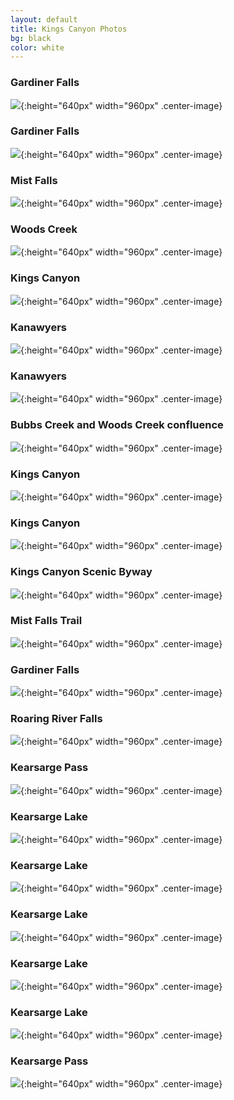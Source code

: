 ```yaml
---
layout: default
title: Kings Canyon Photos
bg: black
color: white
---
```


<meta property="og:image" content="https://lh3.googleusercontent.com/RVnVxhwykLWQOQkYTGVMGJr9CWwETNnzvKykdU8VcOc_dIyJOsSR-4PPMxElIQB_4rvG4UuHGxn93-0shcjpGrQhtDYlQSHs4djQxB9CH3xLx1ng1CjD7mQg0Y1CNGsKE8SpeJ0HYBQ=w2400" />

### Gardiner Falls
![](https://lh3.googleusercontent.com/RVnVxhwykLWQOQkYTGVMGJr9CWwETNnzvKykdU8VcOc_dIyJOsSR-4PPMxElIQB_4rvG4UuHGxn93-0shcjpGrQhtDYlQSHs4djQxB9CH3xLx1ng1CjD7mQg0Y1CNGsKE8SpeJ0HYBQ=w2400){:height="640px" width="960px" .center-image}

### Gardiner Falls
![](https://lh3.googleusercontent.com/PeMfb45BatuYGNR1-AzQ_FhsY7WZXVuLHKSeJA2ruAIDBO_a6b_fmLTENcgJfGq5I2dSrLcPbyoG_7RH2Y2smssOj8A0sn39OTLIVuIf-d04q7BnCaTW11-JcJYoJipZO55Z5Ajhijs=w2400){:height="640px" width="960px" .center-image}

### Mist Falls
![](https://lh3.googleusercontent.com/FaUI2SJ1mRlcxPxZX6TcO_p6Mv4AiSMSHNE5OIeTFYS-mxeehfNoywqAYh3QAq7IbEXwvh_n9SEKRgAM9xlw5iLW7a7BgmrRs6Z9y3KR57wI0VNFF2o1CZBiPzSViiWDV4-qt6gOlLE=w2400){:height="640px" width="960px" .center-image}

### Woods Creek
![](https://lh3.googleusercontent.com/f20-v0AFHKbynks8-u7u0EI5x2322SroR_RydnaZn0-Xp4TPGfvgzs8dhTIZxNWf-cDDyLRhCGs3bUMW3DoDh7SFpldzWK4xzaK86RHu3ytu0amUglxM1NZoMT8Xt2Du0SUrJtDDraY=w2400){:height="640px" width="960px" .center-image}

### Kings Canyon
![](https://lh3.googleusercontent.com/Vk9dVjmQDwC0vd2S_cGW-i5iW3bNW4ypY0cJmIHEK5zA_VxGT64_vDVS-Rz3vIq2dRemM7mNwBdYcqHLLHlpDHM9MTkvMlS_0sQ7Wlo--AXGcgjOrbWyWIv4mAkTcpJC5rqBCl_G6Ik=w2400){:height="640px" width="960px" .center-image}

### Kanawyers
![](https://lh3.googleusercontent.com/CkSh-GN-Cozpv4zf_tFzpmeQTbn3aSftPOEAHyjSi-stGQe1rPgtAbjUcePW_RB152Bhnz4Dp2OJu1UKE1uBXiQuFsiVMExjne2iJFkYN7-243Ihi-TR3TnrBDU_5eWWaeTNk40jISI=w2400){:height="640px" width="960px" .center-image}

### Kanawyers
![](https://lh3.googleusercontent.com/yLQLRsHQqL2rINIaKU0t93JximVQ6cQogSPF4r0A-yrwrs5pNLV_UsLZSHqXtvzt-v1os3RG0ATPYDM0DhbZH4ErsMKQVrI0_MFGDDf883NvmyjwZ4WWRdxvh56cu-bE1l5fU0e1cZk=w2400){:height="640px" width="960px" .center-image}

### Bubbs Creek and Woods Creek confluence
![](https://lh3.googleusercontent.com/bmiUQooK28Gj0-Vw-sOUBuqHpvURSDWbhNP-3Z4595T0t4Cc2UcZcy2Iko2f61YqT3z8AKdnSKwRlSacmmNk0Os2WrYpuP_v3PFIJuUnrglAr2vZVyJ7MV4eRbpONuDKr_nig5Mt3P0=w2400){:height="640px" width="960px" .center-image}

### Kings Canyon
![](https://lh3.googleusercontent.com/3PaW_9-N8J03GAXgWmA1ryFqDyPHb1FUN7up7M30qgp8kHe6JK9PIkb_jc1EMUaqjk_OMQPgoCokyNalG2-RSPl9nJNPIOgLhbcmmQ_c-An5Ylfn_06J2lYYTC40KRt4YgGEve_mpeI=w2400){:height="640px" width="960px" .center-image}

### Kings Canyon
![](https://lh3.googleusercontent.com/tREBtL3uL6vo_pCbNPlJWrWWR3ElTGpw0T40HdO2e82UPF2qRr6Sj_-SwqJpJTTLIHo9bo3xXQxn7LvtzSpfrydAJq6kqDC4wn6s2emYmHyVSfsTecux2S7I2GTuKRCTMfwqxSapwDQ=w2400){:height="640px" width="960px" .center-image}

### Kings Canyon Scenic Byway
![](https://lh3.googleusercontent.com/8xBy3G2nRl9IjL_AHYP9EiF7dnkJEsPbz_Stb-JALg426ftv31Wn-b_7Bh0E4CEqEySkhOOnloQOZ1c54zFoYek6RXWHfW6HaJ2-GV0IWN_8QElMNePBFGmOQOafIixSdMJAIqr7ybw=w2400){:height="640px" width="960px" .center-image}

### Mist Falls Trail
![](https://lh3.googleusercontent.com/rWM_EQuPcCd3Nwsr9WRl5I_7cGaANfNro_QuSyABzoWTo60LOYkMoMTVKLBQNvx26hT8SF61IZxuthHs7uWcZIgwt15LVVW4OX-E7RmRGhRC35NDaMvhIL4MNnn7PeODGssWAmTdXy8=w2400){:height="640px" width="960px" .center-image}

### Gardiner Falls
![](https://lh3.googleusercontent.com/VsH-RQD9qBLjRe6Gpgolb9aZJSD6V0C9gJDbcDZsoHdGv49RNcnDjGP9Iqd3nZJnjY9h9wRHJz6gRG-gGa6Yahubnc03zNDU97ug2x3OdCoaFRZIgYhjSe9mOGo3XEB-318-x2E36EQ=w2400){:height="640px" width="960px" .center-image}

### Roaring River Falls
![](https://lh3.googleusercontent.com/_CUDamjaVUOh4Ruact20_MytekaDB9Q54gKgL-LKhLgZuSqrpXHsYaxmsDFARhJooMMV8cPLDH6Rpdws2c0eB1jJUIqmBfWaTDnv59nIq67PL_6m2uMj7PcDqyVPwAt7c7xr7e7sOlc=w2400){:height="640px" width="960px" .center-image}

### Kearsarge Pass
![](https://lh3.googleusercontent.com/eBfHSbaRuuoZe4S2tPrtvJCYE61N3dW-d2W6Uz3G1jJ-iJ1YG4KTX1jLyO2TvQ9YRhSaMuyorclN3mkvvFEHa9P8d8T_q-R50-E5xsQ5nrfIXXM69VON_pzS5y0otbQd5KuyNcAMQPc=w2400){:height="640px" width="960px" .center-image}

### Kearsarge Lake
![](https://lh3.googleusercontent.com/erpxLr7-qOxQr0uCdgSR5F1egh2OXTt5qCNfJsGWXuZqW7q5Z85WHf3PQx-Bg_b_924Dss5Gv_1mizR5rNbALgNEFdcoHmBLUtr7YfXMUlisCsanqObNZyeyH9I8MLoYINt8PUXllKU=w2400){:height="640px" width="960px" .center-image}

### Kearsarge Lake
![](https://lh3.googleusercontent.com/ay-gt6-kvgF5UIDb60CefS8Rpod5qZD7OBTibjqYkxkw9FNNqA-LPukUtGXAyln2z6lX4KjukHiuJVb0UPP0m4OQ_bbICoqrFHUV3G-1lX2x7fyUuD5yNX4SBlJjkvL_A6MW5NAmJAc=w2400){:height="640px" width="960px" .center-image}

### Kearsarge Lake
![](https://lh3.googleusercontent.com/pTZABX3Ziq1Nlz0sa6lgKRbSusVwRXqZjwklwkj6twULRo9yN1IwBBH6qBtCbohO02u1GZzX8lriN5VLqXtEo5WGOEsoFIUrB8AKdqZ6NXm-HuOvfMAXB9uja9N-E9akLVQA5BM0Img=w2400){:height="640px" width="960px" .center-image}

### Kearsarge Lake
![](https://lh3.googleusercontent.com/gAhCkWY7Qq7hpdyHZZslYm1hLgqBCGYoNITDddxggU1wK8LW9YiJiPs22FsvA_BU_zCvECpVtaULBTLn5IgEC9cdbxx1I1AJ9KShYd4BpdsJZDfxzXdmPgp7x5CU2xkfGBDRtoa6avo=w2400){:height="640px" width="960px" .center-image}

### Kearsarge Lake
![](https://lh3.googleusercontent.com/_L6r7bIoUl1GRvW2zq2Afm9LKu6rZGs_K_k4j7tWqjURlIN1H5E6aJqOGsLmUi1WzTMha3jo_38Ss9Z7nmevm4lqL8Xsy-Ocnu7ZD9eCCRfzjh4H4iKli4UuFYgEzks-DfpeSMeFTfs=w2400){:height="640px" width="960px" .center-image}

### Kearsarge Pass
![](https://lh3.googleusercontent.com/va1-Xwylwtc6Qwh_YRl7HVNtfqM-e8UbG0zBpoChk1U99lLvQQGlw9XOrCyUdBAmSJemG8f33O5nM_TA6jBsQATi8DjTgm3lsuM_CakTloX9MFMTVaar89AMC5R3KEfj11TJteMevqI=w2400){:height="640px" width="960px" .center-image}
